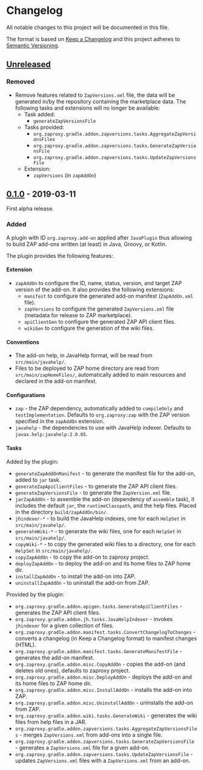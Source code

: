 # Changelog
All notable changes to this project will be documented in this file.

The format is based on [Keep a Changelog](https://keepachangelog.com/en/1.0.0/)
and this project adheres to [Semantic Versioning](https://semver.org/spec/v2.0.0.html).

## [Unreleased]

### Removed
 - Remove features related to `ZapVersions.xml` file, the data will be generated in/by
 the repository containing the marketplace data. The following tasks and extensions will
 no longer be available:
   - Task added:
     - `generateZapVersionsFile`
   - Tasks provided:
     - `org.zaproxy.gradle.addon.zapversions.tasks.AggregateZapVersionsFiles`
     - `org.zaproxy.gradle.addon.zapversions.tasks.GenerateZapVersionsFile`
     - `org.zaproxy.gradle.addon.zapversions.tasks.UpdateZapVersionsFile`
   - Extension:
     - `zapVersions` (in `zapAddOn`)

## [0.1.0] - 2019-03-11
First alpha release.

### Added
A plugin with ID `org.zaproxy.add-on` applied after `JavaPlugin` thus allowing to build ZAP
add-ons written (at least) in Java, Groovy, or Kotlin.

The plugin provides the following features:

#### Extension
 - `zapAddOn` to configure the ID, name, status, version, and target ZAP version of the add-on. It also
 provides the following extensions:
   - `manifest` to configure the generated add-on manifest (`ZapAddOn.xml` file).
   - `zapVersions` to configure the generated `ZapVersions.xml` file (metadata for release to ZAP
   marketplace).
   - `apiClientGen` to configure the generated ZAP API client files.
   - `wikiGen` to configure the generation of the wiki files.

#### Conventions
 - The add-on help, in JavaHelp format, will be read from `src/main/javahelp/`.
 - Files to be deployed to ZAP home directory are read from `src/main/zapHomeFiles/`, automatically
 added to main resources and declared in the add-on manifest.

#### Configurations
 - `zap` - the ZAP dependency, automatically added to `compileOnly` and `testImplementation`. Defaults
 to `org.zaproxy:zap` with the ZAP version specified in the `zapAddOn` extension.
 - `javahelp` - the dependencies to use with JavaHelp indexer. Defaults to `javax.help:javahelp:2.0.05`.

#### Tasks
Added by the plugin:
 - `generateZapAddOnManifest` - to generate the manifest file for the add-on, added to `jar` task.
 - `generateZapApiClientFiles` - to generate the ZAP API client files.
 - `generateZapVersionsFile` - to generate the `ZapVersion.xml` file.
 - `jarZapAddOn` - to assemble the add-on (dependency of `assemble` task), it includes the default `jar`,
 the `runtimeClasspath`, and the help files. Placed in the directory `build/zapAddOn/bin/`.
 - `jhindexer-*` - to build the JavaHelp indexes, one for each `HelpSet` in `src/main/javahelp/`.
 - `generateWiki-*` - to generate the wiki files, one for each `HelpSet` in `src/main/javahelp/`.
 - `copyWiki-*` - to copy the generated wiki files to a directory, one for each `HelpSet` in `src/main/javahelp/`.
 - `copyZapAddOn` - to copy the add-on to zaproxy project.
 - `deployZapAddOn` - to deploy the add-on and its home files to ZAP home dir.
 - `installZapAddOn` - to install the add-on into ZAP.
 - `uninstallZapAddOn` - to uninstall the add-on from ZAP.

Provided by the plugin:
 - `org.zaproxy.gradle.addon.apigen.tasks.GenerateApiClientFiles` - generates the ZAP API client files.
 - `org.zaproxy.gradle.addon.jh.tasks.JavaHelpIndexer` - invokes `jhindexer` for a given collection
 of files.
 - `org.zaproxy.gradle.addon.manifest.tasks.ConvertChangelogToChanges` - converts a changelog (in
 Keep a Changelog format) to manifest changes (HTML).
 - `org.zaproxy.gradle.addon.manifest.tasks.GenerateManifestFile` - generates the add-on manifest.
 - `org.zaproxy.gradle.addon.misc.CopyAddOn` - copies the add-on (and deletes old ones), defaults to zaproxy project.
 - `org.zaproxy.gradle.addon.misc.DeployAddOn` - deploys the add-on and its home files to ZAP home dir.
 - `org.zaproxy.gradle.addon.misc.InstallAddOn` - installs the add-on into ZAP.
 - `org.zaproxy.gradle.addon.misc.UninstallAddOn` - uninstalls the add-on from ZAP.
 - `org.zaproxy.gradle.addon.wiki.tasks.GenerateWiki` - generates the wiki files from help files in a JAR.
 - `org.zaproxy.gradle.addon.zapversions.tasks.AggregateZapVersionsFiles` - merges `ZapVersions.xml`
 from add-ons into a single file.
 - `org.zaproxy.gradle.addon.zapversions.tasks.GenerateZapVersionsFile` - generates a `ZapVersions.xml`
 file for a given add-on.
 - `org.zaproxy.gradle.addon.zapversions.tasks.UpdateZapVersionsFile` - updates `ZapVersions.xml` files
 with a `ZapVersions.xml` from an add-on.


[Unreleased]: https://github.com/zaproxy/gradle-plugin-add-on/compare/v0.1.0...HEAD
[0.1.0]: https://github.com/zaproxy/gradle-plugin-add-on/compare/47fb1005b5362df23bbe0aadf1935755db0dc811...v0.1.0